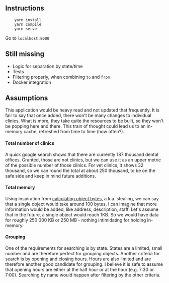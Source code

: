 ## Instructions
```
    yarn install
    yarn compile
    yarn serve
```
Go to `localhost:8000`

## Still missing
- Logic for separation by state/time
- Tests
- Filtering properly, when combining `to` and `from`
- Docker integration

## Assumptions
This application would be heavy read and not updated that frequently. It is fair to say that once added, there won't be many changes to individual clinics. What is more, they take quite the resources to be built, so they won't be popping here and there. This train of thought could lead us to an in-memory cache, refreshed from time to time (how often?).

#### Total number of clinics
A quick google search shows that there are currently 187 thousand dental offices. Granted, those are not clinics, but we can use it as an upper metric of the possible number of those clinics. For vet clinics, it shows 32 thousand, so we can round the total at about 250 thousand, to be on the safe side and keep in mind future additions.

#### Total memory
Using inspiration from [calculating object bytes](https://stackoverflow.com/a/63805778/5396280), a.k.a. stealing, we can say that a single object would take around 100 bytes. I can imagine that more information would be added, like address, description, staff. Let's assume that in the future, a single object would reach 1KB. So we would have data for roughly 250 000 KB or 250 MB - nothing intimidating for holding in-memory.

#### Grouping
One of the requirements for searching is by state. States are a limited, small number and are therefore perfect for grouping objects. Another criteria for search is by opening and closing hours. Hours are also limited and are therefore another good candidate for grouping. I believe it is safe to assume that opening hours are either at the half hour or at the hour (e.g. 7:30 or 7:00). Searching by name would happen after filtering by the other criteria.